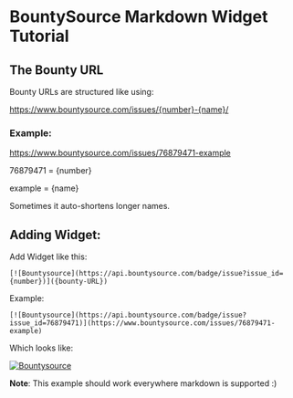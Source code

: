 # BountySource Markdown Widget Tutorial

## The Bounty URL
Bounty URLs are structured like using:

https://www.bountysource.com/issues/{number}-{name}/


### Example:

https://www.bountysource.com/issues/76879471-example


76879471 = {number}

example = {name}


Sometimes it auto-shortens longer names.

## Adding Widget:

Add Widget like this:

```[![Bountysource](https://api.bountysource.com/badge/issue?issue_id={number})]({bounty-URL})```


Example:

```[![Bountysource](https://api.bountysource.com/badge/issue?issue_id=76879471)](https://www.bountysource.com/issues/76879471-example)```


Which looks like:

[![Bountysource](https://api.bountysource.com/badge/issue?issue_id=76879471)](https://www.bountysource.com/issues/76879471-example)

**Note**: This example should work everywhere markdown is supported :)

